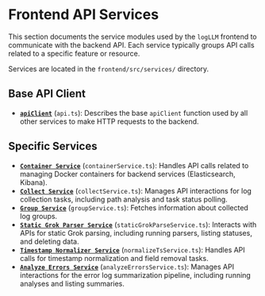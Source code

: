 # Frontend API Services

This section documents the service modules used by the `logLLM` frontend to communicate with the backend API. Each service typically groups API calls related to a specific feature or resource.

Services are located in the `frontend/src/services/` directory.

## Base API Client

- **[`apiClient`](./api.md)** (`api.ts`): Describes the base `apiClient` function used by all other services to make HTTP requests to the backend.

## Specific Services

- **[`Container Service`](./containerService.md)** (`containerService.ts`): Handles API calls related to managing Docker containers for backend services (Elasticsearch, Kibana).
- **[`Collect Service`](./collectService.md)** (`collectService.ts`): Manages API interactions for log collection tasks, including path analysis and task status polling.
- **[`Group Service`](./groupService.md)** (`groupService.ts`): Fetches information about collected log groups.
- **[`Static Grok Parser Service`](./staticGrokParseService.md)** (`staticGrokParseService.ts`): Interacts with APIs for static Grok parsing, including running parsers, listing statuses, and deleting data.
- **[`Timestamp Normalizer Service`](./normalizeTsService.md)** (`normalizeTsService.ts`): Handles API calls for timestamp normalization and field removal tasks.
- **[`Analyze Errors Service`](./analyzeErrorsService.md)** (`analyzeErrorsService.ts`): Manages API interactions for the error log summarization pipeline, including running analyses and listing summaries.
